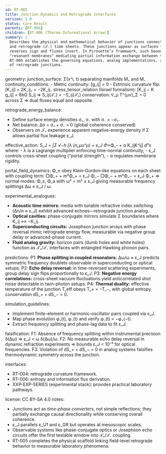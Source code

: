 ```yaml
---
id: RT-005
title: Junction Dynamics and Retrograde Interfaces
version: 1.0
status: Core Result
parents: [RT-004]
children: [RT-006 (Thermo-Informational Arrow)]
summary: |
  Describes the physical and mathematical behavior of junctions connecting the forward (𝒯₊)
  and retrograde (𝒯₋) time sheets. These junctions appear as surfaces where extrinsic curvature
  reverses sign and fluxes invert. In Pirouette’s framework, such boundaries correspond to
  "resonant membranes" mediating partial information exchange between time directions.
  RT-005 establishes the governing equations, analog implementations, and measurable signatures
  of retrograde junctions.
---
```

geometry:
  junction_surface: Σ(x^i, t) separating manifolds M₊ and M₋
  continuity_conditions:
    - Metric continuity: [g_ij] = 0
    - Extrinsic curvature flip: [K_ij] = 2K_ij₊ = −2K_ij₋
  stress_tensor_relation (Israel formalism):
    [K_ij − K g_ij] = 8πG S_ij ⇒  S_ij(𝒯₋) = −S_ij(𝒯₊)
  conservation:
    ∇_μ T^{μν}_Σ = 0  across Σ ⇒ dual fluxes equal and opposite.

retrograde_energy_balance:
  - Define surface energy densities σ₊, σ₋ with σ₋ = −σ₊.
  - Net balance: Δσ = σ₊ + σ₋ = 0  (global coherence conserved)
  - Observers on 𝒯₊ experience apparent negative-energy density if Σ allows partial flux leakage ε_J.

effective_action:
  S_J = ∫_Σ √−h [λ (n_μu^μ) + ε_J Φ_+Φ_- + α K_ijK^ij] d³x
  where:
    - λ is a Lagrange multiplier enforcing time-normal continuity,
    - ε_J controls cross-sheet coupling (“portal strength”),
    - α regulates membrane rigidity.

portal_field_dynamics:
  Φ_± obey Klein-Gordon–like equations on each sheet with coupling term:
    □Φ_+ + m²Φ_+ = ε_J Φ_−
    □Φ_− + m²Φ_− = ε_J Φ_+
  ⇒  normal modes: Φ_s, Φ_a with ω² = m² ± ε_J
  giving measurable frequency splittings Δω ≈ ε_J / ω.

experimental_analogues:
  - **Acoustic time mirrors:** media with tunable refractive index switching (Δn/n ≈ ε_J)
    exhibit advanced echoes—retrograde junction analog.
  - **Optical cavities:** phase-conjugate mirrors simulate Σ boundaries where K_ij ↔ −K_ij.
  - **Superconducting circuits:** Josephson junction arrays with phase reversal mimic
    retrograde energy flow, measurable via negative group delay or advanced-phase current.
  - **Fluid analog gravity:** horizon pairs (dumb holes and white holes) function as
    𝒯₊/𝒯₋ interfaces with entangled Hawking phonon pairs.

predictions:
  P1: **Phase splitting in coupled resonators:** Δω/ω ≈ ε_J predicts symmetric frequency
      doublets observable in superconducting or optical setups.
  P2: **Echo delay reversal:** in time-reversed scattering experiments, group delay sign flips
      proportionally to ε_J.
  P3: **Negative energy correlations:** cross-sheet vacuum fluctuations yield anticorrelated
      shot noise detectable in twin-photon setups.
  P4: **Thermal duality:** effective temperature of the junction T_eff obeys
      T_+ = −T_−, with global entropy conservation dS_+ + dS_− = 0.

simulation_guidelines:
  - Implement finite-element or harmonic-oscillator pairs coupled via ε_J.
  - Map phase evolution φ₊(t), φ₋(t) and verify φ₋(t) = −φ₊(−t).
  - Extract frequency splitting and phase-lag data to fit ε_J.

falsification:
  F1: Absence of frequency splitting within instrumental precision δ(Δω)
      ⇒ ε_J < ω δ(Δω)/ω.
  F2: No measurable echo delay reversal in dynamic refraction experiments
      ⇒ bounds ε_J < 10⁻⁵ for optical frequencies.
  F3: Violation of dS_+ + dS_− = 0 in analog systems falsifies thermodynamic symmetry
      across the junction.

interfaces:
  - RT-004: retrograde curvature framework.
  - RT-006: entropy and information flux derivation.
  - XXP-EXP-SERIES (experimental stack): provides practical laboratory pathways.

license: CC BY-SA 4.0
notes:
  - Junctions act as *time-phase converters*, not simple reflections; they partially
    exchange causal directionality while conserving overall coherence.
  - ε_J parallels ε_U1 and ε_GR but operates at mesoscopic scales.
  - Observable systems like phase-conjugate optics or Josephson echo circuits offer
    the first testable window into 𝒯₊/𝒯₋ coupling.
  - RT-005 completes the physical scaffold linking field-level retrograde behavior
    to measurable laboratory phenomena.
